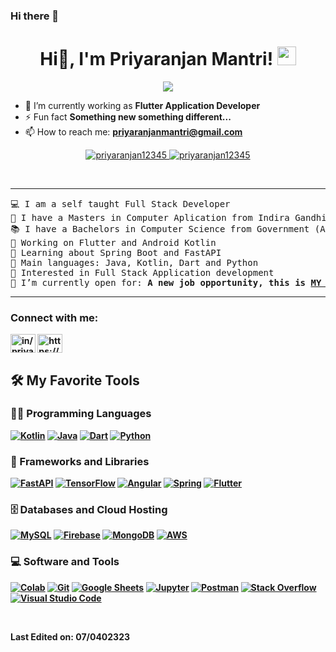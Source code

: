 ### Hi there 👋

<!--
**priyaranjan12345/priyaranjan12345** is a ✨ _special_ ✨ repository because its `README.md` (this file) appears on your GitHub profile.

Here are some ideas to get you started:

- 🔭 I’m currently working on ...
- 🌱 I’m currently learning ...
- 👯 I’m looking to collaborate on ...
- 🤔 I’m looking for help with ...
- 💬 Ask me about ...
- 📫 How to reach me: ...
- 😄 Pronouns: ...
- ⚡ Fun fact: ...
-->
<h1 align="center">
Hi👋, I'm Priyaranjan Mantri!
	<a href="https://github.com/priyaranjan12345/" target="_self">
		<img src="https://media.giphy.com/media/hvRJCLFzcasrR4ia7z/giphy.gif" width="30">
	</a>
</h1>

<p align="center">
	<a href="https://github.com/priyaranjan12345/">
		<img src="https://readme-typing-svg.herokuapp.com?lines=Computer+Science+Student;Application+Developer;Always%20learning%20new%20things&center=true&width=380&height=45">
	</a>
</p>

- 🔭 I’m currently working as **Flutter Application Developer**
- ⚡ Fun fact **Something new something different...**
- 📫 How to reach me: **priyaranjanmantri@gmail.com**

<p align="center">
	<a href="https://github.com/priyaranjan12345/">
		<img src="https://komarev.com/ghpvc/?username=priyaranjan12345&label=Profile%20views&color=0e75b6&style=flat" alt="priyaranjan12345" />
	</a>
	<a href="https://github.com/priyaranjan12345/">
		<img src="https://img.shields.io/github/followers/priyaranjan12345?label=Followers" alt="priyaranjan12345" />
	</a>
</p>
<br/>

<hr>

<pre>
💻 I am a self taught Full Stack Developer
📝 I have a Masters in Computer Aplication from Indira Gandhi Institute Of Technology, Sarang, Under Biju Patnaik University of Technology, Odisha
📚 I have a Bachelors in Computer Science from Government (Autonomous) College, Angul, Under Utkal University, Bhubaneswar, Odisha
🔭 Working on Flutter and Android Kotlin
🌱 Learning about Spring Boot and FastAPI
🌟 Main languages: Java, Kotlin, Dart and Python
🚩 Interested in Full Stack Application development
🤔 I’m currently open for: <b>A new <b>job opportunity</b>, this is <a href="https://drive.google.com/file/" target="_blank">MY RESUME.</a>
</pre>
<hr>

<h3 align="left">Connect with me:</h3>
<p align="left">
<a href="https://www.linkedin.com/in/priyaranjan-mantri-327419182" target="blank"><img align="center" src="https://raw.githubusercontent.com/rahuldkjain/github-profile-readme-generator/master/src/images/icons/Social/linked-in-alt.svg" alt="in/priyaranjan-mantri-327419182/" height="30" width="40" /></a>
<a href="https://www.hackerrank.com/priyaranjanmant1" target="blank"><img align="center" src="https://raw.githubusercontent.com/rahuldkjain/github-profile-readme-generator/master/src/images/icons/Social/hackerrank.svg" alt="https://www.hackerrank.com/priyaranjanmant1" height="30" width="40" /></a>
</p>


## 🛠️ My Favorite Tools

### 👨‍💻 Programming Languages

<p>
    <a href="https://github.com/priyaranjan12345/"><img alt="Kotlin" src="https://img.shields.io/badge/Kotlin%20-%23F7DF1E.svg?logo=kotlin&logoColor=orange"></a>
    <a href="https://github.com/priyaranjan12345/"><img alt="Java" src="https://img.shields.io/badge/Java%20-%23F7DF1E.svg?logo=Java&logoColor=orange"></a>
    <a href="https://github.com/priyaranjan12345/"><img alt="Dart" src="https://img.shields.io/badge/Dart%20-%23327FC7.svg?logo=dart&logoColor=white"></a>
    <a href="https://github.com/priyaranjan12345/"><img alt="Python" src="https://img.shields.io/badge/Python%20-%2314354C.svg?logo=python&logoColor=white"></a>

### 🧰 Frameworks and Libraries

<p>
    <a href="https://github.com/priyaranjan12345/"><img alt="FastAPI" src="https://img.shields.io/badge/FastAPI%20-%23013243.svg?logo=FastAPI&logoColor=white"></a>
    <a href="https://github.com/priyaranjan12345/"><img alt="TensorFlow" src="https://img.shields.io/badge/TensorFlow%20-%23FF6F00.svg?logo=TensorFlow&logoColor=white"></a>
    <a href="https://github.com/priyaranjan12345/"><img alt="Angular" src="https://img.shields.io/badge/Angular%20-%23D00000.svg?logo=Angular&logoColor=white"></a>
    <a href="https://github.com/priyaranjan12345/"><img alt="Spring" src="https://img.shields.io/badge/Spring%20Boot%20-%2334A853.svg?logo=Springboot&logoColor=white"></a>
    <a href="https://github.com/priyaranjan12345/"><img alt="Flutter" src="https://img.shields.io/badge/Flutter%20-%23150458.svg?logo=Flutter&logoColor=white"></a>
</p>

### 🗄️ Databases and Cloud Hosting

<p>
    <a href="https://github.com/priyaranjan12345/"><img alt="MySQL" src="https://img.shields.io/badge/MySQL%20-%23327FC7.svg?logo=MySQL&logoColor=white"></a>
    <a href="https://github.com/priyaranjan12345/"><img alt="Firebase" src ="https://img.shields.io/badge/Firebase-%23FF6F00.svg?logo=firebase&logoColor=white"></a>
    <a href="https://github.com/priyaranjan12345/"><img alt="MongoDB" src ="https://img.shields.io/badge/MongoDB-%2334A853.svg?logo=MongoDB&logoColor=white"></a>
    <a href="https://github.com/priyaranjan12345/"><img alt="AWS" src ="https://img.shields.io/badge/AWS-%23D00000.svg?logo=AWS&logoColor=white"></a>
</p>


### 💻 Software and Tools

<p>
    <a href="https://github.com/priyaranjan12345/"><img alt="Colab" src="https://img.shields.io/badge/MySQL-%2334A853.svg?logo=MySQL&logoColor=white"></a>
    <a href="https://github.com/priyaranjan12345/"><img alt="Git" src="https://img.shields.io/badge/Git%20-%23F05033.svg?logo=git&logoColor=white"></a>
    <a href="https://github.com/priyaranjan12345/"><img alt="Google Sheets" src="https://img.shields.io/badge/Google%20Sheets%20-%2334A853.svg?logo=google%20sheets&logoColor=white"></a>
    <a href="https://github.com/priyaranjan12345/"><img alt="Jupyter" src="https://img.shields.io/badge/Jupyter%20-%23F37626.svg?logo=Jupyter&logoColor=white"></a>
    <a href="https://github.com/priyaranjan12345/"><img alt="Postman" src="https://img.shields.io/badge/Postman-FF6C37?logo=postman&logoColor=white"></a>
    <a href="https://github.com/priyaranjan12345/"><img alt="Stack Overflow" src="https://img.shields.io/badge/-Stack%20Overflow-FE7A16?logo=stack-overflow&logoColor=white"></a>
    <a href="https://github.com/priyaranjan12345/"><img alt="Visual Studio Code" src="https://img.shields.io/badge/Visual%20Studio%20Code-0078d7.svg?logo=visual-studio-code&logoColor=white"></a>
</p>
</br>


<!--
### 👨🏽‍💻 Workspace
<p>
    <a href="https://github.com/priyaranjan12345/"><img alt="Macbook Air M1" src="https://img.shields.io/badge/Apple-MacBook_Air_2020-999999?style=for-the-badge&logo=apple&logoColor=white"></a>
    <a href="https://github.com/priyaranjan12345/"><img alt="Spotify" src="https://img.shields.io/badge/Spotify-1ED760?&style=for-the-badge&logo=spotify&logoColor=white"></a>
</p>
-->

<!-- 
## <a href="https://github.com/priyaranjan12345/"><img src="https://www.blumbergdigital.com/wp-content/uploads/2020/10/stats-graphic-statistics-business-512.png" width="30"></a> GitHub Stats

<br/>
<summary><b>⚡ priyaranjan12345's Stats</b></summary>
<br/>
<p align="center">
	<a href="https://github.com/priyaranjan12345/">
	<img width="49.5%" src="https://github-readme-stats.vercel.app/api?username=priyaranjan12345&show_icons=true" alt="priyaranjan12345">
	<img width="49.5%" src="https://github-readme-streak-stats.herokuapp.com/?user=priyaranjan12345" alt="priyaranjan12345">
	</a>
	<br/>
</p>
<br/> -->
<!--
<summary><b>⚡ Activity graph</b></summary>
<br/>
<p align="center">
	<a href="https://github.com/priyaranjan12345/">
		<img src="https://activity-graph.herokuapp.com/graph?username=priyaranjan12345&bg_color=ffffff&color=000000&line=000000&point=000000&area=true&hide_border=true" alt="priyaranjan12345">
	</a>
</p>
<br/>
-->
<!-- <summary><b>⚡ Top Languages</b></summary>
<br/>

<p align="center">
	<a href="https://github.com/priyaranjan12345/">
	<img src="https://github-readme-stats.vercel.app/api/top-langs/?username=priyaranjan12345&langs_count=8&layout=compact" alt="priyaranjan12345">
	</a>
	<br/>
<br/>
<b>Note:</b> Top languages is only a metric of the languages my public code consists of and doesn't reflect experience or skill level.
</p>
<br/>

<table style="border: none">
  <tr>
  <td width="50%" valign="top">

## Let's Work on Your Project Together!

If you have any questions about front-end web development, feel free to <a href="mailto:priyaranjan12345.mohammed@gmail.com">contact me through email</a> me.

You can hire me as a freelancer on <a href="https://www.fiverr.com">Fiverr</a> or <a href="https://www.linkedin.com/in/priyaranjan12345/">LinkedIn</a> to deploy your machine learning project on web.

  </td>
  <td width="50%" valign="top">

## It's not perfect, isn't it?

**<a href="https://github.com/priyaranjan12345/"><img alt="Feedback" src="https://img.shields.io/badge/Ask%20me-anything-1abc9c.svg"></a>**

“I think it’s very important to have a feedback loop, where you’re constantly thinking about what you’ve done and how you could be doing it better.”
– Elon Musk

  </td>
  </tr>
</table>

------

[priyaranjan12345](https://github.com/priyaranjan12345/) -->

Last Edited on: 07/0402323
